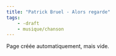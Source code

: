 ```yaml
---
title: "Patrick Bruel - Alors regarde"
tags:
    - -draft
    - musique/chanson
---
```


Page créée automatiquement, mais vide.
